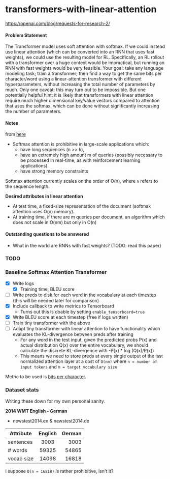 # transformers-with-linear-attention
https://openai.com/blog/requests-for-research-2/

#### Problem Statement
The Transformer model uses soft attention with softmax. If we could instead use linear attention (which can be converted into an RNN that uses fast weights), we could use the resulting model for RL. Specifically, an RL rollout with a transformer over a huge context would be impractical, but running an RNN with fast weights would be very feasible. Your goal: take any language modeling task; train a transformer; then find a way to get the same bits per character/word using a linear-attention transformer with different hyperparameters, without increasing the total number of parameters by much. Only one caveat: this may turn out to be impossible. But one potentially helpful hint: it is likely that transformers with linear attention require much higher dimensional key/value vectors compared to attention that uses the softmax, which can be done without significantly increasing the number of parameters.

#### Notes
from [here](https://arxiv.org/abs/1609.05866)

* Softmax attention is prohibitive in large-scale applications which:
	* have long sequences (n >> k), 
	* have an extremely high amount m of queries (possibly necessary to be processed in real-time, as with reinforcement learning applications)
	* have strong memory constraints

Softmax attention currently scales on the order of O(n), where `n` refers to the sequence length.

**Desired attributes in linear attention**
* At test time, a fixed-size representation of the document (softmax attention uses O(n) memory).
* At training time, if there are m queries per document, an algorithm which does not scale in O(nm) but only in O(n)

#### Outstanding questions to be answered
* What in the world are RNNs with fast weights? (TODO: read this paper)

### TODO 

### Baseline Softmax Attention Transformer
* [x] Write logs 
    * [x] Training time, BLEU score
* [ ] Write preds to disk for each word in the vocabulary at each timestep 
(this will be needed later for comparison)
* [x] Include callback to write metrics to Tensorboard
    * Turns out this is doable by setting `enable_tensorboard=true`
* [x] Write BLEU score at each timestep (free if logs written)
* [ ] Train tiny transformer with the above 
* [ ] Adapt tiny transformer with linear attention to have functionality 
which evaluates the KL-divergence between preds after training
    * For any word in the test input, 
    given the predicted probs P(x) and actual distribution Q(x)
    over the entire vocabulary, 
    we should calculate the discrete KL-divergence with -P(x) * log (Q(x)/P(x))
    * This means we need to store preds at every single output of the last normalized attention layer 
    at a cost of `O(nm)` 
    where `n = number of input tokens` and `m = target vocabulary size`

Metric to be used is [bits per character](https://stats.stackexchange.com/questions/211858/how-to-compute-bits-per-character-bpc).

### Dataset stats 
Writing these down for my own personal sanity.

**2014 WMT English - German**
* newstest2014.en & newstest2014.de

| Attribute        | English           | German  |
| ------------- |:-------------:| -----:|
| sentences      | 3003 | 3003 |
| # words      | 59325      |  54865 |
| vocab size | 14098      |    16818 |

I suppose `O(n = 16818)` *is* rather prohibitive, isn't it?